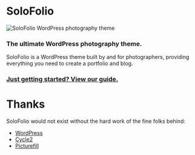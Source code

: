 # SoloFolio

![SoloFolio WordPress photography theme](http://i.imgur.com/oG5Pbz5.png)

### The ultimate WordPress photography theme.

SoloFolio is a WordPress theme built by and for photographers, providing everything you need to create a portfolio and blog.

### [Just getting started? View our guide.](http://github.com/joelhawksley/SoloFolio/wiki)

# Thanks

SoloFolio would not exist without the hard work of the fine folks behind:
* [WordPress](http://wordpress.org/)
* [Cycle2](http://github.com/malsup/cycle2)
* [Picturefill](github.com/scottjehl/picturefill)
